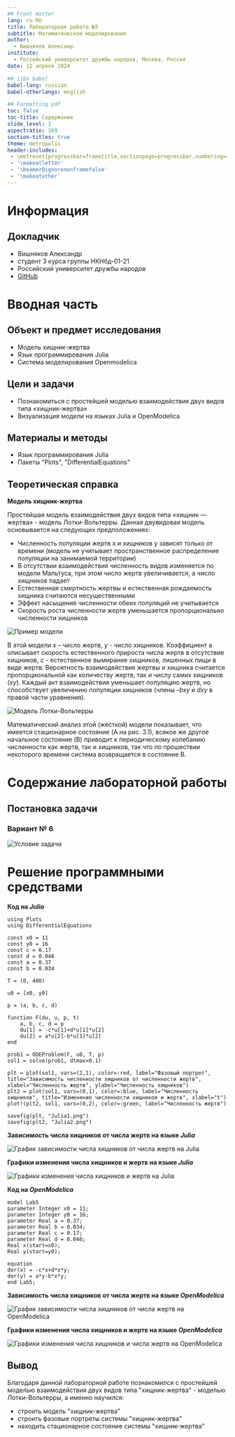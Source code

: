 ```yaml
---
## Front matter
lang: ru-RU
title: Лабораторная работа №5
subtitle: Математическое моделирование
author:
  - Вишняков Алексанр.
institute:
  - Российский университет дружбы народов, Москва, Россия
date: 12 апреля 2024

## i18n babel
babel-lang: russian
babel-otherlangs: english

## Formatting pdf
toc: false
toc-title: Содержание
slide_level: 2
aspectratio: 169
section-titles: true
theme: metropolis
header-includes:
 - \metroset{progressbar=frametitle,sectionpage=progressbar,numbering=fraction}
 - '\makeatletter'
 - '\beamer@ignorenonframefalse'
 - '\makeatother'
---
```


# Информация

## Докладчик

  - Вишняков Александр
  - студент 3 курса группы НКНбд-01-21
  -  Российский университет дружбы народов
  -  [GitHub](https://github.com/sanchess02)


# Вводная часть

## Объект и предмет исследования

- Модель хищник-жертва
- Язык программирования Julia
- Система моделирования Openmodelica

## Цели и задачи

- Познакомиться с простейшей моделью взаимодействия двух видов типа «хищник-жертва»
- Визуализация модели на языках Julia и OpenModelica

## Материалы и методы

- Язык программирования Julia
- Пакеты "Plots", "DifferentialEquations"

 ## Теоретическая справка
 
 ****Модель хищник-жертва****

Простейшая модель взаимодействия двух видов типа «хищник — жертва» - модель Лотки-Вольтерры. Данная двувидовая модель основывается
на следующих предположениях:

* Численность популяции жертв x и хищников y зависят только от времени (модель не учитывает пространственное распределение популяции на
занимаемой территории)
* В отсутствии взаимодействия численность видов изменяется по модели Мальтуса, при этом число жертв увеличивается, а число хищников
падает
* Естественная смертность жертвы и естественная рождаемость хищника считаются несущественными
* Эффект насыщения численности обеих популяций не учитывается
* Скорость роста численности жертв уменьшается пропорционально численности хищников

![Пример модели](image/1.jpg)

В этой модели *x* – число жертв, *y* - число хищников. Коэффициент a описывает скорость естественного прироста числа жертв в отсутствие
хищников, *с* - естественное вымирание хищников, лишенных пищи в виде жертв. Вероятность взаимодействия жертвы и хищника считается
пропорциональной как количеству жертв, так и числу самих хищников (*xy*). Каждый акт взаимодействия уменьшает популяцию жертв,
но способствует увеличению популяции хищников (члены *-bxy* и *dxy* в правой части уравнения).

![Модель Лотки-Вольтерры](image/2.jpg)

Математический анализ этой (жесткой) модели показывает, что имеется стационарное состояние (A на рис. 3.1), всякое же другое начальное
состояние (B) приводит к периодическому колебанию численности как жертв, так и хищников, так что по прошествии некоторого времени
система возвращается в состояние B.

# Содержание лабораторной работы


## Постановка задачи

### Вариант № 6

![Условие задачи](image/task.jpg)

# Решение программными средствами

**Код на  *Julia***

```
using Plots
using DifferentialEquations

const x0 = 11
const y0 = 16
const c = 0.17
const d = 0.046
const a = 0.37
const b = 0.034

T = (0, 400)

u0 = [x0, y0]

p = (a, b, c, d)

function F(du, u, p, t)
    a, b, c, d = p
    du[1] = -c*u[1]+d*u[1]*u[2]
    du[2] = a*u[2]-b*u[1]*u[2]
end

prob1 = ODEProblem(F, u0, T, p)
sol1 = solve(prob1, dtmax=0.1)

plt = plot(sol1, vars=(2,1), color=:red, label="Фазовый портрет", title="Зависимость численности хищников от численности жертв", xlabel="Численность жертв", ylabel="Численность хищников")
plt2 = plot(sol1, vars=(0,1), color=:blue, label="Численность хищников", title="Изменение численности хищников и жертв", xlabel="t")
plot!(plt2, sol1, vars=(0,2), color=:green, label="Численность жертв")

savefig(plt, "Julia1.png")
savefig(plt2, "Julia2.png")
```

**Зависимость числа хищников от числа жертв на языке *Julia***

![График зависимости числа хищников от числа жертв на Julia](image/Julia1.png)

**Графики изменения числа хищников и жертв на языке *Julia***

![Графики изменения числа хищников и жертв на Julia](image/Julia2.png)


**Код на *OpenModelica***

```
model Lab5
parameter Integer x0 = 11;
parameter Integer y0 = 16;
parameter Real a = 0.37;
parameter Real b = 0.034;
parameter Real c = 0.17;
parameter Real d = 0.046;
Real x(start=x0);
Real y(start=y0);

equation
der(x) = -c*x+d*x*y;
der(y) = a*y-b*x*y;
end Lab5;
```

**Зависимость числа хищников от числа жертв на языке *OpenModelica***

![График зависимости числа хищников от числа жертв на OpenModelica](image/OM1.jpg)

**Графики изменения числа хищников и жертв на языке *OpenModelica***

![Графики изменения числа хищников и числа жертв на OpenModelica](image/OM2.jpg)

## Вывод

Благодаря данной лабораторной работе познакомился с простейшей моделью взаимодействия двух видов типа "хищник-жертва" - моделью
Лотки-Вольтерры, а именно научился:

* строить модель "хищник-жертва"
* строить фазовые портреты системы "хищник-жертва"
* находить стационарное состояние системы "хищник-жертва"